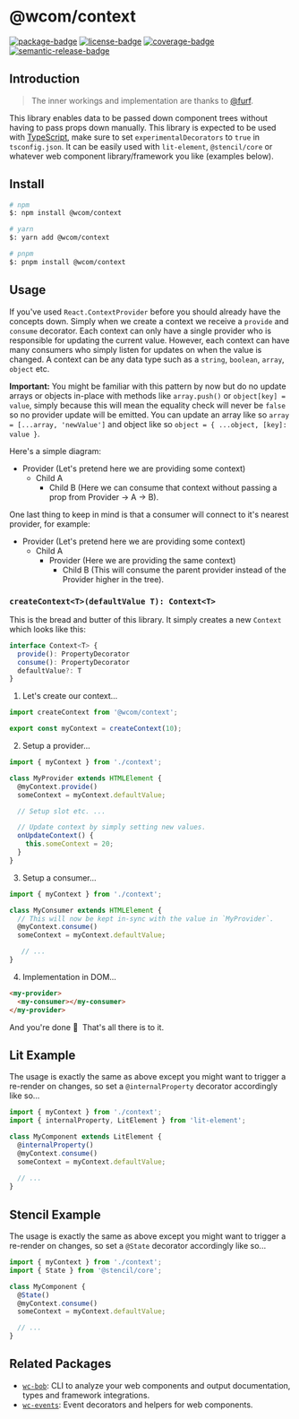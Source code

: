 # @wcom/context

[![package-badge]][package]
[![license-badge]][license]
[![coverage-badge]][coverage]
[![semantic-release-badge]][semantic-release]

[package]: https://www.npmjs.com/package/@wcom/context
[package-badge]: https://img.shields.io/npm/v/@wcom/context
[license]: https://github.com/mihar-22/wc-context/blob/master/LICENSE
[license-badge]: https://img.shields.io/github/license/mihar-22/wc-context
[coverage]: https://codecov.io/github/mihar-22/wc-context
[coverage-badge]: https://img.shields.io/codecov/c/github/mihar-22/wc-context.svg
[semantic-release]: https://github.com/semantic-release/semantic-release
[semantic-release-badge]: https://img.shields.io/badge/%20%20%F0%9F%93%A6%F0%9F%9A%80-semantic--release-e10079.svg

## Introduction

> The inner workings and implementation are thanks to [@furf](https://github.com/furf).

This library enables data to be passed down component trees without having to pass props down 
manually. This library is expected to be used with [TypeScript](https://www.typescriptlang.org), 
make sure to set `experimentalDecorators` to `true` in `tsconfig.json`. It can be easily used 
with `lit-element`, `@stencil/core` or whatever web component library/framework you like 
(examples below).

## Install

```bash
# npm
$: npm install @wcom/context

# yarn
$: yarn add @wcom/context

# pnpm
$: pnpm install @wcom/context
```

## Usage

If you've used `React.ContextProvider` before you should already have the concepts down. Simply when 
we create a context we receive a `provide` and `consume` decorator. Each context can only have a single 
provider who is responsible for updating the current value. However, each context can have many 
consumers who simply listen for updates on when the value is changed. A context can be any 
data type such as a `string`, `boolean`, `array`, `object` etc. 

**Important:** You might be familiar with this pattern by now but do no update arrays or objects in-place 
with methods like `array.push()` or `object[key] = value`, simply because this will mean the 
equality check will never be `false` so no provider update will be emitted. You can update an 
array like so `array = [...array, 'newValue']` and object like so `object = { ...object, [key]: value }`.

Here's a simple diagram:

- Provider (Let's pretend here we are providing some context)
  - Child A
    - Child B (Here we can consume that context without passing a prop from Provider -> A -> B).

One last thing to keep in mind is that a consumer will connect to it's nearest provider, for example: 

- Provider (Let's pretend here we are providing some context)
  - Child A
    - Provider (Here we are providing the same context)
      - Child B (This will consume the parent provider instead of the Provider higher in the tree).

### `createContext<T>(defaultValue T): Context<T>`

This is the bread and butter of this library. It simply creates a new `Context` which looks 
like this:

```ts
interface Context<T> {
  provide(): PropertyDecorator
  consume(): PropertyDecorator
  defaultValue?: T
}
```

1. Let's create our context...

```ts
import createContext from '@wcom/context';

export const myContext = createContext(10);
```

2. Setup a provider...

```ts
import { myContext } from './context';

class MyProvider extends HTMLElement {
  @myContext.provide()
  someContext = myContext.defaultValue;

  // Setup slot etc. ...

  // Update context by simply setting new values.
  onUpdateContext() {
    this.someContext = 20;
  }
}
```

3. Setup a consumer...

```ts
import { myContext } from './context';

class MyConsumer extends HTMLElement {
  // This will now be kept in-sync with the value in `MyProvider`.
  @myContext.consume()
  someContext = myContext.defaultValue;

   // ...
}
```

4. Implementation in DOM...

```html
<my-provider>
  <my-consumer></my-consumer>
</my-provider>
```

And you're done 🎉 &nbsp;That's all there is to it.

## Lit Example

The usage is exactly the same as above except you might want to trigger a re-render on changes,
so set a `@internalProperty` decorator accordingly like so...

```ts
import { myContext } from './context';
import { internalProperty, LitElement } from 'lit-element';

class MyComponent extends LitElement {
  @internalProperty()
  @myContext.consume()
  someContext = myContext.defaultValue;
  
  // ...
}
```

## Stencil Example

The usage is exactly the same as above except you might want to trigger a re-render on changes,
so set a `@State` decorator accordingly like so...

```ts
import { myContext } from './context';
import { State } from '@stencil/core';

class MyComponent {
  @State()
  @myContext.consume()
  someContext = myContext.defaultValue;

  // ...
}
```

## Related Packages

- [`wc-bob`](https://github.com/mihar-22/wc-bob): CLI to analyze your web components and output 
documentation, types and framework integrations.
- [`wc-events`](https://github.com/mihar-22/wc-events): Event decorators and helpers for web components.